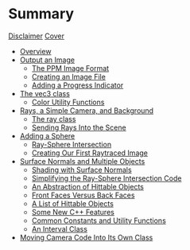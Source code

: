 # Summary

[Disclaimer](chapters/disclaimer.md)
[Cover](chapters/cover.md)

- [Overview](chapters/overview.md)
- [Output an Image]()
  - [The PPM Image Format](chapters/output_an_image/the_ppm_image_format.md)
  - [Creating an Image File](chapters/output_an_image/creating_an_image_file.md)
  - [Adding a Progress Indicator](chapters/output_an_image/adding_a_progress_indicator.md)
- [The vec3 class](chapters/the_vec3_class/the_vec3_class.md)
  - [Color Utility Functions](chapters/the_vec3_class/color_utility_functions.md)
- [Rays, a Simple Camera, and Background]()
  - [The ray class](chapters/rays_a_simple_camera_and_background/the_ray_class.md)
  - [Sending Rays Into the Scene](chapters/rays_a_simple_camera_and_background/sending_rays_into_the_scene.md)
- [Adding a Sphere](chapters/adding_a_sphere/adding_a_sphere.md)
  - [Ray-Sphere Intersection](chapters/adding_a_sphere/ray_sphere_intersection.md)
  - [Creating Our First Raytraced Image](chapters/adding_a_sphere/creating_our_first_raytraced_image.md)
- [Surface Normals and Multiple Objects]()
  - [Shading with Surface Normals](chapters/surface_normals_and_multiple_objects/shading_with_surface_normals.md)
  - [Simplifying the Ray-Sphere Intersection Code](chapters/surface_normals_and_multiple_objects/simplifying_the_ray_sphere_intersection_code.md)
  - [An Abstraction of Hittable Objects](chapters/surface_normals_and_multiple_objects/an_abstraction_for_hittable_objects.md)
  - [Front Faces Versus Back Faces](chapters/surface_normals_and_multiple_objects/front_faces_versus_back_faces.md)
  - [A List of Hittable Objects](chapters/surface_normals_and_multiple_objects/a_list_of_hittable_objects.md)
  - [Some New C++ Features](chapters/surface_normals_and_multiple_objects/some_new_cpp_features.md)
  - [Common Constants and Utility Functions](chapters/surface_normals_and_multiple_objects/common_constants_and_utility_functions.md)
  - [An Interval Class](chapters/surface_normals_and_multiple_objects/an_interval_class.md)
- [Moving Camera Code Into Its Own Class](chapters/moving_camera_code_into_its_own_class.md)
